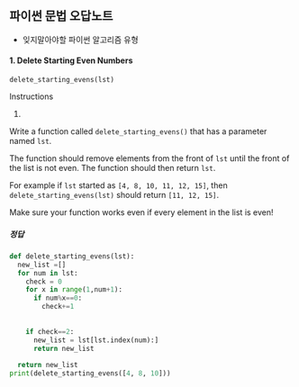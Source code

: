 ## 파이썬 문법 오답노트

* 잊지말아야할 파이썬 알고리즘 유형

#### 1. Delete Starting Even Numbers

```
delete_starting_evens(lst)
```

Instructions

1.

Write a function called `delete_starting_evens()` that has a parameter named `lst`.

The function should remove elements from the front of `lst` until the front of the list is not even. The function should then return `lst`.

For example if `lst` started as `[4, 8, 10, 11, 12, 15]`, then `delete_starting_evens(lst)` should return `[11, 12, 15]`.

Make sure your function works even if every element in the list is even!



##### 정답

```python
def delete_starting_evens(lst):
  new_list =[]
  for num in lst:
    check = 0
    for x in range(1,num+1):
      if num%x==0:
        check+=1
        
    
    if check==2:
      new_list = lst[lst.index(num):]
      return new_list
    
  return new_list
print(delete_starting_evens([4, 8, 10]))
```



